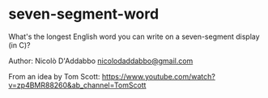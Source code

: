 # seven-segment-word
What's the longest English word you can write on a seven-segment display (in C)? 

Author: Nicolò D'Addabbo nicolodaddabbo@gmail.com
    
From an idea by Tom Scott: https://www.youtube.com/watch?v=zp4BMR88260&ab_channel=TomScott
